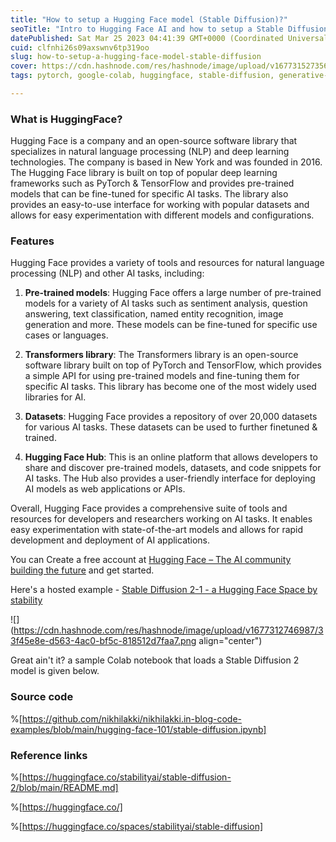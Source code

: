 ```yaml
---
title: "How to setup a Hugging Face model (Stable Diffusion)?"
seoTitle: "Intro to Hugging Face AI and how to setup a Stable Diffusion model"
datePublished: Sat Mar 25 2023 04:41:39 GMT+0000 (Coordinated Universal Time)
cuid: clfnhi26s09axswnv6tp319oo
slug: how-to-setup-a-hugging-face-model-stable-diffusion
cover: https://cdn.hashnode.com/res/hashnode/image/upload/v1677315273567/2ded8ab9-6842-4831-86a4-48454b2493e0.png
tags: pytorch, google-colab, huggingface, stable-diffusion, generative-ai

---
```


### What is HuggingFace?

Hugging Face is a company and an open-source software library that specializes in natural language processing (NLP) and deep learning technologies. The company is based in New York and was founded in 2016. The Hugging Face library is built on top of popular deep learning frameworks such as PyTorch & TensorFlow and provides pre-trained models that can be fine-tuned for specific AI tasks. The library also provides an easy-to-use interface for working with popular datasets and allows for easy experimentation with different models and configurations.

### Features

Hugging Face provides a variety of tools and resources for natural language processing (NLP) and other AI tasks, including:

1. **Pre-trained models**: Hugging Face offers a large number of pre-trained models for a variety of AI tasks such as sentiment analysis, question answering, text classification, named entity recognition, image generation and more. These models can be fine-tuned for specific use cases or languages.
    
2. **Transformers library**: The Transformers library is an open-source software library built on top of PyTorch and TensorFlow, which provides a simple API for using pre-trained models and fine-tuning them for specific AI tasks. This library has become one of the most widely used libraries for AI.
    
3. **Datasets**: Hugging Face provides a repository of over 20,000 datasets for various AI tasks. These datasets can be used to further finetuned & trained.
    
4. **Hugging Face Hub**: This is an online platform that allows developers to share and discover pre-trained models, datasets, and code snippets for AI tasks. The Hub also provides a user-friendly interface for deploying AI models as web applications or APIs.
    

Overall, Hugging Face provides a comprehensive suite of tools and resources for developers and researchers working on AI tasks. It enables easy experimentation with state-of-the-art models and allows for rapid development and deployment of AI applications.

You can Create a free account at [Hugging Face – The AI community building the future](https://huggingface.co/) and get started.

Here's a hosted example - [Stable Diffusion 2-1 - a Hugging Face Space by stability](https://huggingface.co/spaces/stabilityai/stable-diffusion)

![](https://cdn.hashnode.com/res/hashnode/image/upload/v1677312746987/33f45e8e-d563-4ac0-bf5c-818512d7faa7.png align="center")

Great ain't it? a sample Colab notebook that loads a Stable Diffusion 2 model is given below.

### Source code

%[https://github.com/nikhilakki/nikhilakki.in-blog-code-examples/blob/main/hugging-face-101/stable-diffusion.ipynb] 

### Reference links

%[https://huggingface.co/stabilityai/stable-diffusion-2/blob/main/README.md] 

%[https://huggingface.co/] 

%[https://huggingface.co/spaces/stabilityai/stable-diffusion]